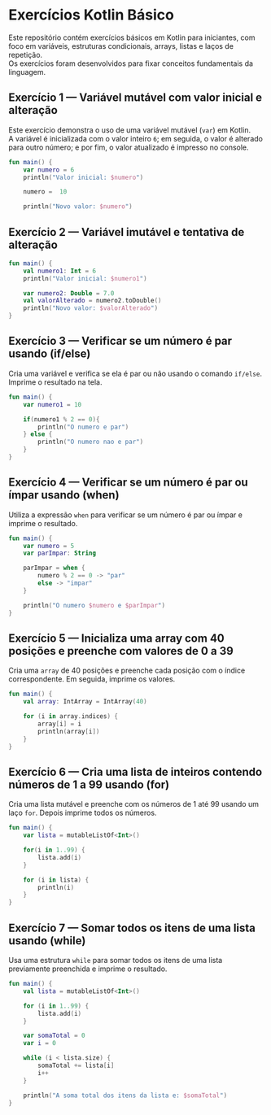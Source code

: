 # Exercícios Kotlin Básico

Este repositório contém exercícios básicos em Kotlin para iniciantes, com foco em variáveis, estruturas condicionais, arrays, listas e laços de repetição.  
Os exercícios foram desenvolvidos para fixar conceitos fundamentais da linguagem.

## Exercício 1 — Variável mutável com valor inicial e alteração
Este exercício demonstra o uso de uma variável mutável (`var`) em Kotlin.  
A variável é inicializada com o valor inteiro `6`; em seguida, o valor é alterado para outro número; e por fim, o valor atualizado é impresso no console.

```kotlin
fun main() {
    var numero = 6
    println("Valor inicial: $numero")

    numero =  10

    println("Novo valor: $numero")
```
## Exercício 2 — Variável imutável e tentativa de alteração


```kotlin
fun main() {
    val numero1: Int = 6
    println("Valor inicial: $numero1")

    var numero2: Double = 7.0
    val valorAlterado = numero2.toDouble()
    println("Novo valor: $valorAlterado")
}
```

## Exercício 3 — Verificar se um número é par usando (if/else)
Cria uma variável e verifica se ela é par ou não usando o comando `if/else`. Imprime o resultado na tela.

```kotlin
fun main() {
    var numero1 = 10

    if(numero1 % 2 == 0){
        println("O numero e par")
    } else {
        println("O numero nao e par")
    }
}
```

## Exercício 4 — Verificar se um número é par ou ímpar usando (when)
Utiliza a expressão `when` para verificar se um número é par ou ímpar e imprime o resultado.

```kotlin
fun main() {
    var numero = 5
    var parImpar: String

    parImpar = when {
        numero % 2 == 0 -> "par"
        else -> "impar"
    }

    println("O numero $numero e $parImpar")
}
```

## Exercício 5 — Inicializa uma array com 40 posições e preenche com valores de 0 a 39
Cria uma `array` de 40 posições e preenche cada posição com o índice correspondente. Em seguida, imprime os valores.

```kotlin
fun main() {
    val array: IntArray = IntArray(40)

    for (i in array.indices) {
        array[i] = i
        println(array[i])
    }
}
```

## Exercício 6 — Cria uma lista de inteiros contendo números de 1 a 99 usando (for)
Cria uma lista mutável e preenche com os números de 1 até 99 usando um laço `for`. Depois imprime todos os números.

```kotlin
fun main() {
    var lista = mutableListOf<Int>()

    for(i in 1..99) {
        lista.add(i)
    }

    for (i in lista) {
        println(i)
    }
}
```

## Exercício 7 — Somar todos os itens de uma lista usando (while)
Usa uma estrutura `while` para somar todos os itens de uma lista previamente preenchida e imprime o resultado.

```kotlin
fun main() {
    val lista = mutableListOf<Int>()

    for (i in 1..99) {
        lista.add(i)
    }

    var somaTotal = 0
    var i = 0

    while (i < lista.size) {
        somaTotal += lista[i]
        i++
    }

    println("A soma total dos itens da lista e: $somaTotal")
}
```
